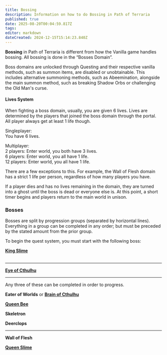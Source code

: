 ```yaml
---
title: Bossing
description: Information on how to do Bossing in Path of Terraria
published: true
date: 2025-08-20T00:04:59.817Z
tags: 
editor: markdown
dateCreated: 2024-12-15T15:14:23.840Z
---
```


**Bossing** in Path of Terraria is different from how the Vanilla game handles bossing. All bossing is done in the “Bosses Domain”. 

Boss domains are unlocked through Questing and their respective vanilla methods, such as summon items, are disabled or unobtainable. This includes alternative summoning methods, such as Abeemination, alongside the main summon method, such as breaking Shadow Orbs or challenging the Old Man's curse. 

#### Lives System

When fighting a boss domain, usually, you are given 6 lives. Lives are determined by the players that joined the boss domain through the portal. All player always get at least 1 life though.

Singleplayer:   
You have 6 lives.

Multiplayer:  
2 players: Enter world, you both have 3 lives.  
6 players: Enter world, you all have 1 life.  
12 players: Enter world, you all have 1 life.

There are a few exceptions to this. For example, the Wall of Flesh domain has a strict 1 life per person, regardless of how many players you have.

If a player dies and has no lives remaining in the domain, they are turned into a ghost until the boss is dead or everyone else is. At this point, a short timer begins and players return to the main world in unison.

### Bosses

Bosses are split by progression groups (separated by horizontal lines). Everything in a group can be completed in any order; but must be preceded by the stated amount from the prior group.

To begin the quest system, you must start with the following boss:

[**King Slime**](https://wiki.pathofterraria.com/Bossing/King_Slime)  
 

---

[**Eye of Cthulhu**](/Bossing/EyeofCthulhu)

---

Any three of these can be completed in order to progress.

**Eater of Worlds** or [**Brain of Cthulhu**](https://wiki.pathofterraria.com/Bossing/Brain_of_Cthulhu)

[**Queen Bee**](https://wiki.pathofterraria.com/en/Bossing/QueenBee) 

**Skeletron**

**Deerclops**

---

**Wall of Flesh**

[**Queen Slime**](/Bossing/new-page)